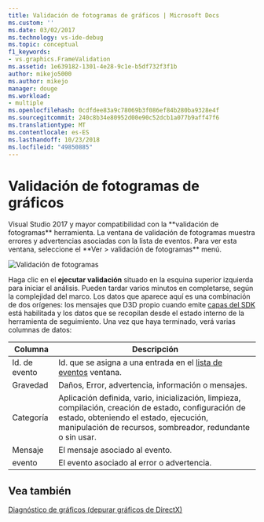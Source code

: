 ```yaml
---
title: Validación de fotogramas de gráficos | Microsoft Docs
ms.custom: ''
ms.date: 03/02/2017
ms.technology: vs-ide-debug
ms.topic: conceptual
f1_keywords:
- vs.graphics.FrameValidation
ms.assetid: 1e639182-1301-4e28-9c1e-b5df732f3f1b
author: mikejo5000
ms.author: mikejo
manager: douge
ms.workload:
- multiple
ms.openlocfilehash: 0cdfdee83a9c78069b3f086ef84b280ba9328e4f
ms.sourcegitcommit: 240c8b34e80952d00e90c52dcb1a077b9aff47f6
ms.translationtype: MT
ms.contentlocale: es-ES
ms.lasthandoff: 10/23/2018
ms.locfileid: "49850885"
---
```

# <a name="graphics-frame-validation"></a>Validación de fotogramas de gráficos
<!-- VERSIONLESS --> Visual Studio 2017 y mayor compatibilidad con la **validación de fotogramas** herramienta.  La ventana de validación de fotogramas muestra errores y advertencias asociadas con la lista de eventos.  Para ver esta ventana, seleccione el **Ver > validación de fotogramas** menú.

![Validación de fotogramas](media/gfx_diag_frame_validation.png)

Haga clic en el **ejecutar validación** situado en la esquina superior izquierda para iniciar el análisis.  Pueden tardar varios minutos en completarse, según la complejidad del marco.  Los datos que aparece aquí es una combinación de dos orígenes: los mensajes que D3D propio cuando emite [capas del SDK](/windows/desktop/direct3d11/overviews-direct3d-11-devices-layers) está habilitada y los datos que se recopilan desde el estado interno de la herramienta de seguimiento. Una vez que haya terminado, verá varias columnas de datos:


| **Columna** | **Descripción** |
|------------| - |
| Id. de evento | Id. que se asigna a una entrada en el [lista de eventos](graphics-event-list.md) ventana. |
| Gravedad | Daños, Error, advertencia, información o mensajes. |
| Categoría | Aplicación definida, vario, inicialización, limpieza, compilación, creación de estado, configuración de estado, obteniendo el estado, ejecución, manipulación de recursos, sombreador, redundante o sin usar. |
| Mensaje | El mensaje asociado al evento. |
| evento | El evento asociado al error o advertencia. |

## <a name="see-also"></a>Vea también  
[Diagnóstico de gráficos (depurar gráficos de DirectX)](visual-studio-graphics-diagnostics.md)   
<!-- /VERSIONLESS -->